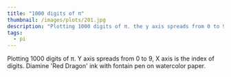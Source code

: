 ```yaml
---
title: "1000 digits of π"
thumbnail: /images/plots/201.jpg
description: "Plotting 1000 digits of π. the y axis spreads from 0 to 9, the x axis is the index of digits."
tags:
  - pi
---
```


Plotting 1000 digits of π. Y axis spreads from 0 to 9, X axis is the index of digits. Diamine 'Red Dragon' ink with fontain pen on watercolor paper.
